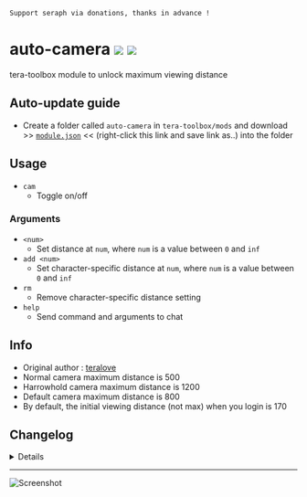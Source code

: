 ```
Support seraph via donations, thanks in advance !
```

# auto-camera [![](https://img.shields.io/badge/paypal-donate-333333.svg?colorA=0070BA&colorB=333333)](https://www.paypal.me/seraphinush) [![](https://img.shields.io/badge/patreon-pledge-333333.svg?colorA=F96854&colorB=333333)](https://www.patreon.com/seraphinush)

tera-toolbox module to unlock maximum viewing distance

## Auto-update guide
- Create a folder called `auto-camera` in `tera-toolbox/mods` and download >> [`module.json`](https://raw.githubusercontent.com/ylennia-archives/auto-camera/master/module.json) << (right-click this link and save link as..) into the folder

## Usage
- `cam`
  - Toggle on/off
### Arguments
- `<num>`
  - Set distance at `num`, where `num` is a value between `0` and `inf`
- `add <num>`
  - Set character-specific distance at `num`, where `num` is a value between `0` and `inf`
- `rm`
  - Remove character-specific distance setting
- `help`
  - Send command and arguments to chat

## Info
- Original author : [teralove](https://github.com/teralove)
- Normal camera maximum distance is 500
- Harrowhold camera maximum distance is 1200
- Default camera maximum distance is 800
- By default, the initial viewing distance (not max) when you login is 170

## Changelog
<details>

    2.03
    - changed `usage` option to `help` option
    2.02
    - Added `usage` option
    2.01
    - Removed hot-reload support
    - Archived module
    2.00
    - Update module as class export
    1.54
    - Reinstated `tera-game-state`
    1.53
    - Added settings-migrator support
    - Removed `set` option
    1.52
    - Removed `tera-game-state` usage
    1.51
    - Add hot-reload support
    1.50
    - Updated for caali-proxy-nextgen
    1.49
    - Removed `camera` from name space
    - Forced hardcoded config update
    - Added `add` option
    - Added `rm` option
    - Added `set` option
    1.48
    - Removed `Command` require()
    - Updated to `mod.command`
    1.47
    - Removed font color bloat
    1.46
    - Added auto-update support
    - Refactored config file
    -- Added `enable`
    -- Added `defaultDistance`
    1.45
    - Updated name and font color
    1.44
    - Updated code aesthetics
    1.43
    - Updated code
    - Added string function
    1.42
    - Updated code aesthetics
    1.41
    - Updated code aesthetics
    1.31
    - Updated code
    1.30
    - Updated code
    - Removed protocol version restriction
    1.21
    - Added `Command` dependency
    - Removed slash support
    1.20
    - Initial Fork
    1.1.0
    - Changed command to require exclamation prefix '!'
    - Added slash support

</details>

---
![Screenshot](http://i.imgur.com/LzxGSgm.jpg)